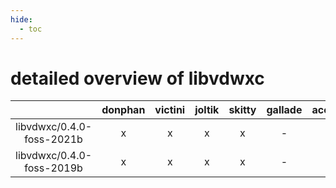 ```yaml
---
hide:
  - toc
---
```


detailed overview of libvdwxc
=============================

| |donphan|victini|joltik|skitty|gallade|accelgor|swalot|doduo|
| :---: | :---: | :---: | :---: | :---: | :---: | :---: | :---: | :---: |
|libvdwxc/0.4.0-foss-2021b|x|x|x|x|-|x|x|x|
|libvdwxc/0.4.0-foss-2019b|x|x|x|x|-|-|-|x|
